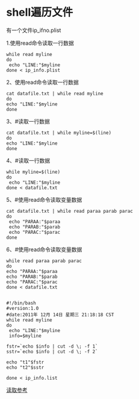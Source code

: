 # shell遍历文件

有一个文件ip_ifno.plist

1.使用read命令读取一行数据

```
while read myline
do
 echo "LINE:"$myline
done < ip_info.plist
```

 2、使用read命令读取一行数据
 
 ```
 cat datafile.txt | while read myline
do
 echo "LINE:"$myline
done
 ```
 3、#读取一行数据
 
 ```
 cat datafile.txt | while myline=$(line)
do
 echo "LINE:"$myline
done
 ```

4、#读取一行数据

```
while myline=$(line)
do
 echo "LINE:"$myline
done < datafile.txt

```

5、#使用read命令读取变量数据

```
cat datafile.txt | while read paraa parab parac
do
 echo "PARAA:"$paraa
 echo "PARAB:"$parab
 echo "PARAC:"$parac
done
```

 6、#使用read命令读取变量数据
 
 ```
 while read paraa parab parac
do
 echo "PARAA:"$paraa
 echo "PARAB:"$parab
 echo "PARAC:"$parac
done < datafile.txt
 ```


```

#!/bin/bash
#version:1.0 
#date:2011年 12月 14日 星期三 21:18:18 CST 
while read myline
do
 echo "LINE:"$myline
 info=$myline
 
fstr=`echo $info | cut -d \; -f 1`
sstr=`echo $info | cut -d \; -f 2`

echo "t1"$fstr
echo "t2"$sstr

done < ip_info.list
```


[读取参考](http://www.jb51.net/article/60904.htm)

<!--

create time: 2018-02-02 23:59:40
Author: Alfred

This file is created by Marboo<http://marboo.io> template file $MARBOO_HOME/.media/starts/default.md
本文件由 Marboo<http://marboo.io> 模板文件 $MARBOO_HOME/.media/starts/default.md 创建
-->

